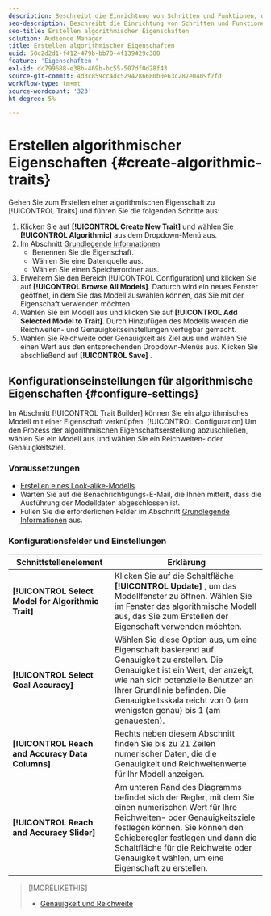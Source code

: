 ```yaml
---
description: Beschreibt die Einrichtung von Schritten und Funktionen, die für die algorithmische Erstellung von Eigenschaften spezifisch sind.
seo-description: Beschreibt die Einrichtung von Schritten und Funktionen, die für die algorithmische Erstellung von Eigenschaften spezifisch sind.
seo-title: Erstellen algorithmischer Eigenschaften
solution: Audience Manager
title: Erstellen algorithmischer Eigenschaften
uuid: 50c2d2d1-f412-479b-bb70-4f139429c388
feature: 'Eigenschaften '
exl-id: dc799688-e38b-469b-bc55-507df0d28f43
source-git-commit: 4d3c859cc4dc5294286680b0e63c287e0409f7fd
workflow-type: tm+mt
source-wordcount: '323'
ht-degree: 5%

---
```


# Erstellen algorithmischer Eigenschaften {#create-algorithmic-traits}

<!-- t_algo_trait_build.xml -->

Gehen Sie zum Erstellen einer algorithmischen Eigenschaft zu [!UICONTROL Traits] und führen Sie die folgenden Schritte aus:

1. Klicken Sie auf **[!UICONTROL Create New Trait]** und wählen Sie **[!UICONTROL Algorithmic]** aus dem Dropdown-Menü aus.
1. Im Abschnitt [Grundlegende Informationen](../../features/traits/create-onboarded-rule-based-traits.md)
   * Benennen Sie die Eigenschaft.
   * Wählen Sie eine Datenquelle aus.
   * Wählen Sie einen Speicherordner aus.
1. Erweitern Sie den Bereich [!UICONTROL Configuration] und klicken Sie auf **[!UICONTROL Browse All Models]**.
Dadurch wird ein neues Fenster geöffnet, in dem Sie das Modell auswählen können, das Sie mit der Eigenschaft verwenden möchten.
1. Wählen Sie ein Modell aus und klicken Sie auf **[!UICONTROL Add Selected Model to Trait]**.
Durch Hinzufügen des Modells werden die Reichweiten- und Genauigkeitseinstellungen verfügbar gemacht.
1. Wählen Sie Reichweite oder Genauigkeit als Ziel aus und wählen Sie einen Wert aus den entsprechenden Dropdown-Menüs aus. Klicken Sie abschließend auf **[!UICONTROL Save]** .

## Konfigurationseinstellungen für algorithmische Eigenschaften {#configure-settings}

Im Abschnitt [!UICONTROL Trait Builder] können Sie ein algorithmisches Modell mit einer Eigenschaft verknüpfen. [!UICONTROL Configuration] Um den Prozess der algorithmischen Eigenschaftserstellung abzuschließen, wählen Sie ein Modell aus und wählen Sie ein Reichweiten- oder Genauigkeitsziel.

### Voraussetzungen

<!-- r_algo_trait_config_section.xml -->

* [Erstellen eines Look-alike-Modells](../../features/algorithmic-models/create-model.md).
* Warten Sie auf die Benachrichtigungs-E-Mail, die Ihnen mitteilt, dass die Ausführung der Modelldaten abgeschlossen ist.
* Füllen Sie die erforderlichen Felder im Abschnitt [Grundlegende Informationen](../../features/traits/create-onboarded-rule-based-traits.md) aus.

### Konfigurationsfelder und Einstellungen

| Schnittstellenelement | Erklärung |
|---|---|
| **[!UICONTROL Select Model for Algorithmic Trait]** | Klicken Sie auf die Schaltfläche **[!UICONTROL Update]** , um das Modellfenster zu öffnen. Wählen Sie im Fenster das algorithmische Modell aus, das Sie zum Erstellen der Eigenschaft verwenden möchten. |
| **[!UICONTROL Select Goal Accuracy]** | Wählen Sie diese Option aus, um eine Eigenschaft basierend auf Genauigkeit zu erstellen. Die Genauigkeit ist ein Wert, der anzeigt, wie nah sich potenzielle Benutzer an Ihrer Grundlinie befinden. Die Genauigkeitsskala reicht von 0 (am wenigsten genau) bis 1 (am genauesten). |
| **[!UICONTROL Reach and Accuracy Data Columns]** | Rechts neben diesem Abschnitt finden Sie bis zu 21 Zeilen numerischer Daten, die die Genauigkeit und Reichweitenwerte für Ihr Modell anzeigen. |
| **[!UICONTROL Reach and Accuracy Slider]** | Am unteren Rand des Diagramms befindet sich der Regler, mit dem Sie einen numerischen Wert für Ihre Reichweiten- oder Genauigkeitsziele festlegen können. Sie können den Schieberegler festlegen und dann die Schaltfläche für die Reichweite oder Genauigkeit wählen, um eine Eigenschaft zu erstellen. |

>[!MORELIKETHIS]
>
>* [Genauigkeit und Reichweite](../../features/traits/trait-accuracy-reach.md)

